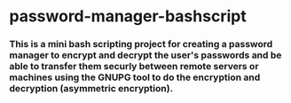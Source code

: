 # password-manager-bashscript
### This is a mini bash scripting project for creating a password manager to encrypt and decrypt the user's passwords and be able to transfer them securly between remote servers or machines using the GNUPG tool to do the encryption and decryption (asymmetric encryption).

